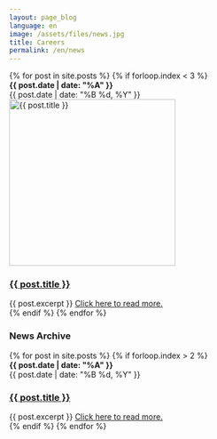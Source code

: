 ```yaml
---
layout: page_blog
language: en
image: /assets/files/news.jpg
title: Careers
permalink: /en/news
---
```

<div class="blogpostItem clearfix post type-post status-publish format-standard has-post-thumbnail hentry">
    {% for post in site.posts %}
    {% if forloop.index < 3 %}
    <div class="blogItemDate">
        <div class="blogItemDateIn">
            <strong>{{ post.date | date: "%A" }}</strong>
            <br />
            {{ post.date | date: "%B %d, %Y" }}
        </div>
    </div>
    <div class="blogItemBx clearfix">
        <div class="blogThumb">
            <a href="{{ post.url }}">
                <img width="300" 
                     height="300" 
                     src="{{ post.photo }}" 
                     class="attachment-storythumb size-storythumb wp-post-image" 
                     alt="{{ post.title }}" />
            </a>
        </div> 
        <h3 class="postTitle"> 
            <a href="{{ post.url }}">
                {{ post.title }}
            </a>
        </h3>
        <div class="postContent">
            {{ post.excerpt }}
            <a class="readMoreLink" href="{{ post.url }}">Click here to read more.</a>
        </div>
    </div>
    {% endif %}
    {% endfor %}
</div>

<div class="divider2"></div>
<h3 class="title padLeft noBar">
    News Archive
</h3>
<div class="blogpostItem clearfix post type-post status-publish format-standard has-post-thumbnail hentry">
    {% for post in site.posts %}
    {% if forloop.index > 2 %}
    <div class="blogItemDate">
        <div class="blogItemDateIn">
            <strong>{{ post.date | date: "%A" }}</strong>
            <br />
            {{ post.date | date: "%B %d, %Y" }}
        </div>
    </div>
    <div class="blogItemBx clearfix">
        <h3 class="postTitle archiveTitle">
            <a href="{{ post.url }}">
                {{ post.title }}
            </a>
        </h3>
        <div class="postContent">
            {{ post.excerpt }} 
            <a class="readMoreLink" href="{{ post.url }}">
                Click here to read more.
            </a>
        </div>
    </div>
    {% endif %}
    {% endfor %}
</div>
